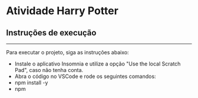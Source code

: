 # Atividade Harry Potter

## Instruções de execução

---------------------------

Para executar o projeto, siga as instruções abaixo:

- Instale o aplicativo Insomnia e utilize a opção "Use the local Scratch Pad", caso não tenha conta.
- Abra o código no VSCode e rode os seguintes comandos:
- npm install -y
- npm 